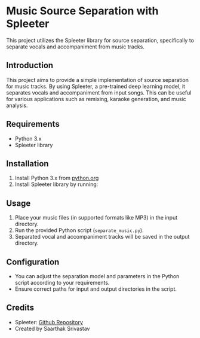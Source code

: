 # Music Source Separation with Spleeter

This project utilizes the Spleeter library for source separation, specifically to separate vocals and accompaniment from music tracks.

## Introduction

This project aims to provide a simple implementation of source separation for music tracks. By using Spleeter, a pre-trained deep learning model, it separates vocals and accompaniment from input songs. This can be useful for various applications such as remixing, karaoke generation, and music analysis.

## Requirements

- Python 3.x
- Spleeter library

## Installation

1. Install Python 3.x from [python.org](https://www.python.org/downloads/)
2. Install Spleeter library by running:


## Usage

1. Place your music files (in supported formats like MP3) in the input directory.
2. Run the provided Python script (`separate_music.py`).
3. Separated vocal and accompaniment tracks will be saved in the output directory.


## Configuration

- You can adjust the separation model and parameters in the Python script according to your requirements.
- Ensure correct paths for input and output directories in the script.

## Credits

- Spleeter: [Github Repository](https://github.com/deezer/spleeter)
- Created by Saarthak Srivastav
